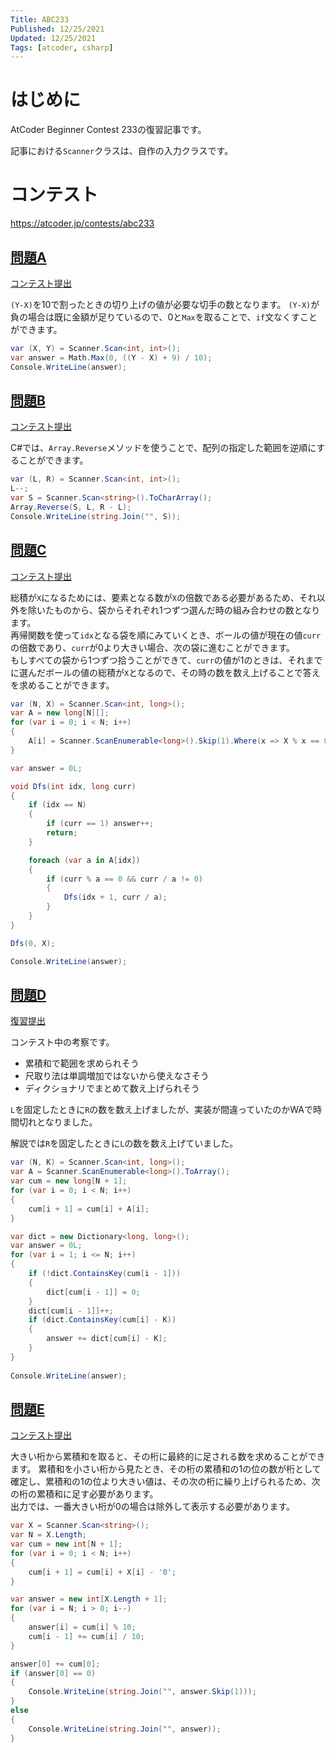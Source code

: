```yaml
---
Title: ABC233
Published: 12/25/2021
Updated: 12/25/2021
Tags: [atcoder, csharp]
---
```


# はじめに

AtCoder Beginner Contest 233の復習記事です。

記事における`Scanner`クラスは、自作の入力クラスです。

# コンテスト

https://atcoder.jp/contests/abc233

## [問題A](https://atcoder.jp/contests/abc233/tasks/abc233_a)

[コンテスト提出](https://atcoder.jp/contests/abc233/submissions/28110738)

`(Y-X)`を10で割ったときの切り上げの値が必要な切手の数となります。
`(Y-X)`が負の場合は既に金額が足りているので、0と`Max`を取ることで、`if`文なくすことができます。

```csharp
var (X, Y) = Scanner.Scan<int, int>();
var answer = Math.Max(0, ((Y - X) + 9) / 10);
Console.WriteLine(answer);
```

## [問題B](https://atcoder.jp/contests/abc233/tasks/abc233_b)

[コンテスト提出](https://atcoder.jp/contests/abc233/submissions/28113146)

C#では、`Array.Reverse`メソッドを使うことで、配列の指定した範囲を逆順にすることができます。

```csharp
var (L, R) = Scanner.Scan<int, int>();
L--;
var S = Scanner.Scan<string>().ToCharArray();
Array.Reverse(S, L, R - L);
Console.WriteLine(string.Join("", S));
```

## [問題C](https://atcoder.jp/contests/abc233/tasks/abc233_c)

[コンテスト提出](https://atcoder.jp/contests/abc233/submissions/28122407)

総積が`X`になるためには、要素となる数が`X`の倍数である必要があるため、それ以外を除いたものから、袋からそれぞれ1つずつ選んだ時の組み合わせの数となります。  
再帰関数を使って`idx`となる袋を順にみていくとき、ボールの値が現在の値`curr`の倍数であり、`curr`が0より大きい場合、次の袋に進むことができます。  
もしすべての袋から1つずつ拾うことができて、`curr`の値が1のときは、それまでに選んだボールの値の総積が`X`となるので、その時の数を数え上げることで答えを求めることができます。

```csharp
var (N, X) = Scanner.Scan<int, long>();
var A = new long[N][];
for (var i = 0; i < N; i++)
{
    A[i] = Scanner.ScanEnumerable<long>().Skip(1).Where(x => X % x == 0).ToArray();
}

var answer = 0L;

void Dfs(int idx, long curr)
{
    if (idx == N)
    {
        if (curr == 1) answer++;
        return;
    }

    foreach (var a in A[idx])
    {
        if (curr % a == 0 && curr / a != 0)
        {
            Dfs(idx + 1, curr / a);
        }
    }
}

Dfs(0, X);

Console.WriteLine(answer);
```

## [問題D](https://atcoder.jp/contests/abc233/tasks/abc233_d)

[復習提出](https://atcoder.jp/contests/abc233/submissions/28148861)

コンテスト中の考察です。
- 累積和で範囲を求められそう
- 尺取り法は単調増加ではないから使えなさそう
- ディクショナリでまとめて数え上げられそう

`L`を固定したときに`R`の数を数え上げましたが、実装が間違っていたのかWAで時間切れとなりました。

解説では`R`を固定したときに`L`の数を数え上げていました。

```csharp
var (N, K) = Scanner.Scan<int, long>();
var A = Scanner.ScanEnumerable<long>().ToArray();
var cum = new long[N + 1];
for (var i = 0; i < N; i++)
{
    cum[i + 1] = cum[i] + A[i];
}

var dict = new Dictionary<long, long>();
var answer = 0L;
for (var i = 1; i <= N; i++)
{
    if (!dict.ContainsKey(cum[i - 1]))
    {
        dict[cum[i - 1]] = 0;
    }
    dict[cum[i - 1]]++;
    if (dict.ContainsKey(cum[i] - K))
    {
        answer += dict[cum[i] - K];
    }
}
 
Console.WriteLine(answer);
```

## [問題E](https://atcoder.jp/contests/abc233/tasks/abc233_e)

[コンテスト提出](https://atcoder.jp/contests/abc233/submissions/28143437)

大きい桁から累積和を取ると、その桁に最終的に足される数を求めることができます。
累積和を小さい桁から見たとき、その桁の累積和の1の位の数が桁として確定し、累積和の1の位より大きい値は、その次の桁に繰り上げられるため、次の桁の累積和に足す必要があります。  
出力では、一番大きい桁が0の場合は除外して表示する必要があります。

```csharp
var X = Scanner.Scan<string>();
var N = X.Length;
var cum = new int[N + 1];
for (var i = 0; i < N; i++)
{
    cum[i + 1] = cum[i] + X[i] - '0';
}

var answer = new int[X.Length + 1];
for (var i = N; i > 0; i--)
{
    answer[i] = cum[i] % 10;
    cum[i - 1] += cum[i] / 10;
}

answer[0] += cum[0];
if (answer[0] == 0)
{
    Console.WriteLine(string.Join("", answer.Skip(1)));
}
else
{
    Console.WriteLine(string.Join("", answer));
}
```
